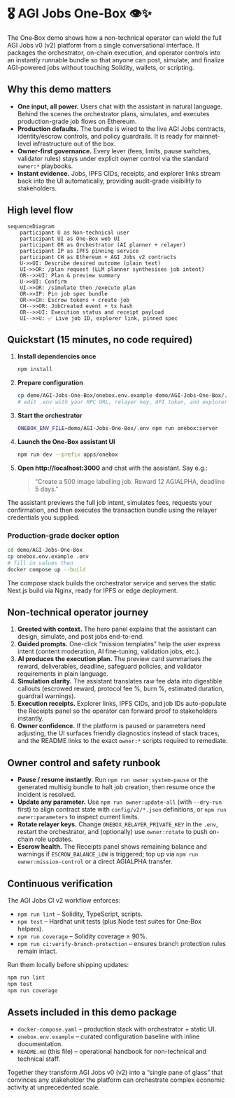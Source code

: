 # 🎖️ AGI Jobs One‑Box 👁️✨

The One‑Box demo shows how a non-technical operator can wield the full AGI Jobs v0 (v2) platform from a single conversational interface. It packages the orchestrator, on-chain execution, and operator controls into an instantly runnable bundle so that anyone can post, simulate, and finalize AGI-powered jobs without touching Solidity, wallets, or scripting.

## Why this demo matters

* **One input, all power.** Users chat with the assistant in natural language. Behind the scenes the orchestrator plans, simulates, and executes production-grade job flows on Ethereum.
* **Production defaults.** The bundle is wired to the live AGI Jobs contracts, identity/escrow controls, and policy guardrails. It is ready for mainnet-level infrastructure out of the box.
* **Owner-first governance.** Every lever (fees, limits, pause switches, validator rules) stays under explicit owner control via the standard `owner:*` playbooks.
* **Instant evidence.** Jobs, IPFS CIDs, receipts, and explorer links stream back into the UI automatically, providing audit-grade visibility to stakeholders.

## High level flow

```mermaid
sequenceDiagram
    participant U as Non-technical user
    participant UI as One-Box web UI
    participant OR as Orchestrator (AI planner + relayer)
    participant IP as IPFS pinning service
    participant CH as Ethereum + AGI Jobs v2 contracts
    U->>UI: Describe desired outcome (plain text)
    UI->>OR: /plan request (LLM planner synthesises job intent)
    OR-->>UI: Plan & preview summary
    U->>UI: Confirm
    UI->>OR: /simulate then /execute plan
    OR->>IP: Pin job spec bundle
    OR->>CH: Escrow tokens + create job
    CH-->>OR: JobCreated event + tx hash
    OR-->>UI: Execution status and receipt payload
    UI-->>U: ✅ Live job ID, explorer link, pinned spec
```

## Quickstart (15 minutes, no code required)

1. **Install dependencies once**
   ```bash
   npm install
   ```
2. **Prepare configuration**
   ```bash
   cp demo/AGI-Jobs-One-Box/onebox.env.example demo/AGI-Jobs-One-Box/.env
   # edit .env with your RPC URL, relayer key, API token, and explorer base URL
   ```
3. **Start the orchestrator**
   ```bash
   ONEBOX_ENV_FILE=demo/AGI-Jobs-One-Box/.env npm run onebox:server
   ```
4. **Launch the One‑Box assistant UI**
   ```bash
   npm run dev --prefix apps/onebox
   ```
5. **Open http://localhost:3000** and chat with the assistant. Say e.g.:
   > “Create a 500 image labelling job. Reward 12 AGIALPHA, deadline 5 days.”

The assistant previews the full job intent, simulates fees, requests your confirmation, and then executes the transaction bundle using the relayer credentials you supplied.

### Production-grade docker option

```bash
cd demo/AGI-Jobs-One-Box
cp onebox.env.example .env
# fill in values then
docker compose up --build
```

The compose stack builds the orchestrator service and serves the static Next.js build via Nginx, ready for IPFS or edge deployment.

## Non-technical operator journey

1. **Greeted with context.** The hero panel explains that the assistant can design, simulate, and post jobs end-to-end.
2. **Guided prompts.** One-click “mission templates” help the user express intent (content moderation, AI fine-tuning, validation jobs, etc.).
3. **AI produces the execution plan.** The preview card summarises the reward, deliverables, deadline, safeguard policies, and validator requirements in plain language.
4. **Simulation clarity.** The assistant translates raw fee data into digestible callouts (escrowed reward, protocol fee %, burn %, estimated duration, guardrail warnings).
5. **Execution receipts.** Explorer links, IPFS CIDs, and job IDs auto-populate the Receipts panel so the operator can forward proof to stakeholders instantly.
6. **Owner confidence.** If the platform is paused or parameters need adjusting, the UI surfaces friendly diagnostics instead of stack traces, and the README links to the exact `owner:*` scripts required to remediate.

## Owner control and safety runbook

* **Pause / resume instantly.** Run `npm run owner:system-pause` or the generated multisig bundle to halt job creation, then resume once the incident is resolved.
* **Update any parameter.** Use `npm run owner:update-all` (with `--dry-run` first) to align contract state with `config/v2/*.json` definitions, or `npm run owner:parameters` to inspect current limits.
* **Rotate relayer keys.** Change `ONEBOX_RELAYER_PRIVATE_KEY` in the `.env`, restart the orchestrator, and (optionally) use `owner:rotate` to push on-chain role updates.
* **Escrow health.** The Receipts panel shows remaining balance and warnings if `ESCROW_BALANCE_LOW` is triggered; top up via `npm run owner:mission-control` or a direct AGIALPHA transfer.

## Continuous verification

The AGI Jobs CI v2 workflow enforces:

* `npm run lint` – Solidity, TypeScript, scripts.
* `npm test` – Hardhat unit tests (plus Node test suites for One‑Box helpers).
* `npm run coverage` – Solidity coverage ≥ 90%.
* `npm run ci:verify-branch-protection` – ensures branch protection rules remain intact.

Run them locally before shipping updates:

```bash
npm run lint
npm test
npm run coverage
```

## Assets included in this demo package

* `docker-compose.yaml` – production stack with orchestrator + static UI.
* `onebox.env.example` – curated configuration baseline with inline documentation.
* `README.md` (this file) – operational handbook for non-technical and technical staff.

Together they transform AGI Jobs v0 (v2) into a “single pane of glass” that convinces any stakeholder the platform can orchestrate complex economic activity at unprecedented scale.
